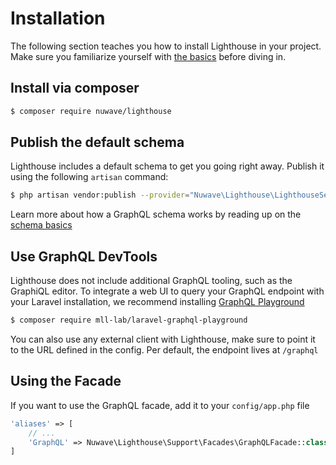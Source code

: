 # Installation

The following section teaches you how to install Lighthouse in your project.
Make sure you familiarize yourself with [the basics](../the-basics/schema.md) before diving in.

## Install via composer

```bash
$ composer require nuwave/lighthouse
```

## Publish the default schema

Lighthouse includes a default schema to get you going right away. Publish
it using the following `artisan` command:

```bash
$ php artisan vendor:publish --provider="Nuwave\Lighthouse\LighthouseServiceProvider" --tag=schema
```

Learn more about how a GraphQL schema works by reading up on the [schema basics](../the-basics/schema.md)

## Use GraphQL DevTools

Lighthouse does not include additional GraphQL tooling, such as the GraphiQL editor.
To integrate a web UI to query your GraphQL endpoint with your Laravel installation, we recommend
installing [GraphQL Playground](https://github.com/mll-lab/laravel-graphql-playground)

```bash
$ composer require mll-lab/laravel-graphql-playground
```

You can also use any external client with Lighthouse, make sure to point it to the URL defined in
the config. Per default, the endpoint lives at `/graphql` 

## Using the Facade

If you want to use the GraphQL facade, add it to your `config/app.php` file

```php
'aliases' => [
    // ...
    'GraphQL' => Nuwave\Lighthouse\Support\Facades\GraphQLFacade::class,
]
```
